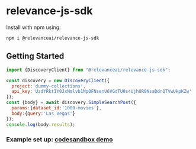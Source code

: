 # relevance-js-sdk
Install with npm using:
```
npm i @relevanceai/relevance-js-sdk
```
## Getting Started
```javascript
import {DiscoveryClient} from "@relevanceai/relevance-js-sdk";

const discovery = new DiscoveryClient({
  project:'dummy-collections',
  api_key:'UzdYRktIY0JxNmlvb1NpOFNsenU6VGdTU0s4UjhUR0NsaDdnQTVwUkpKZw'
});
const {body} = await discovery.SimpleSearchPost({
  params:{dataset_id:'1000-movies'},
  body:{query:'Las Vegas'}
});
console.log(body.results);
```
### Example set up: [codesandbox demo](https://codesandbox.io/s/relevance-js-sdk-demo-kg72k?file=/src/index.js)
